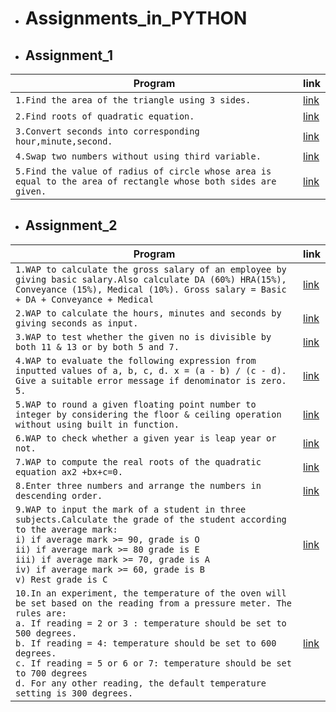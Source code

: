 - # Assignments_in_PYTHON
+ ## Assignment_1
| Program | link |
| ------- | ---- |
| `1.Find the area of the triangle using 3 sides.` | [link](https://github.com/chandrakant100/Assignments_in_PYTHON/blob/master/assignment1/triangle.py) |
| `2.Find roots of quadratic equation.` | [link](https://github.com/chandrakant100/Assignments_in_PYTHON/blob/master/assignment1/roots.py) |
| `3.Convert seconds into corresponding hour,minute,second.` | [link](https://github.com/chandrakant100/Assignments_in_PYTHON/blob/master/assignment1/time.py) |
| `4.Swap two numbers without using third variable.` | [link](https://github.com/chandrakant100/Assignments_in_PYTHON/blob/master/assignment1/swap.py)|
| `5.Find the value of radius of circle whose area is equal to the area of rectangle whose both sides are given.` |[link](https://github.com/chandrakant100/Assignments_in_PYTHON/blob/master/assignment1/radius.py)|
+ ## Assignment_2
| Program | link |
| ------- | ---- |
| `1.WAP to calculate the gross salary of an employee by giving basic salary.Also calculate DA (60%) HRA(15%), Conveyance (15%), Medical (10%). Gross salary = Basic + DA + Conveyance + Medical` | [link](https://github.com/chandrakant100/Assignments_in_PYTHON/blob/master/assignment2/salary.py) |
| `2.WAP to calculate the hours, minutes and seconds by giving seconds as input.`| [link](https://github.com/chandrakant100/Assignments_in_PYTHON/blob/master/assignment2/time.py) | 
| `3.WAP to test whether the given no is divisible by both 11 & 13 or by both 5 and 7.` | [link](https://github.com/chandrakant100/Assignments_in_PYTHON/blob/master/assignment2/divisiblity.py) |
| `4.WAP to evaluate the following expression from inputted values of a, b, c, d. x = (a - b) / (c - d). Give a suitable error message if denominator is zero. 5.` | [link](https://github.com/chandrakant100/Assignments_in_PYTHON/blob/master/assignment2/denominator.py) |
| `5.WAP to round a given floating point number to integer by considering the floor & ceiling operation without using built in function.` | [link](https://github.com/chandrakant100/Assignments_in_PYTHON/blob/master/assignment2/Round.py) |
| `6.WAP to check whether a given year is leap year or not.` |[link](https://github.com/chandrakant100/Assignments_in_PYTHON/blob/master/assignment2/leap.py) |
| `7.WAP to compute the real roots of the quadratic equation ax2 +bx+c=0.` | [link](https://github.com/chandrakant100/Assignments_in_PYTHON/blob/master/assignment2/quadratic.py) |
| `8.Enter three numbers and arrange the numbers in descending order.` | [link](https://github.com/chandrakant100/Assignments_in_PYTHON/blob/master/assignment2/decending.py) |
| `9.WAP to input the mark of a student in three subjects.Calculate the grade of the student according to the average mark:`<br> `i) if average mark >= 90, grade is O`<br> `ii) if average mark >= 80 grade is E`<br> `iii) if average mark >= 70, grade is A`<br> `iv) if average mark >= 60, grade is B`<br> `v) Rest grade is C` | [link](https://github.com/chandrakant100/Assignments_in_PYTHON/blob/master/assignment2/average.py) |
| `10.In an experiment, the temperature of the oven will be set based on the reading from a pressure meter. The rules are:`<br> `a. If reading = 2 or 3 : temperature should be set to 500 degrees.`<br> `b. If reading = 4: temperature should be set to 600 degrees.`<br> `c. If reading = 5 or 6 or 7: temperature should be set to 700 degrees`<br> `d. For any other reading, the default temperature setting is 300 degrees.`| [link](https://github.com/chandrakant100/Assignments_in_PYTHON/blob/master/assignment2/temprature.py) |

